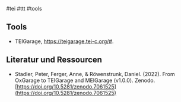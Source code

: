 #tei #ttt #tools 

## Tools

* TEIGarage, https://teigarage.tei-c.org/#. 

## Literatur und Ressourcen

* Stadler, Peter, Ferger, Anne, & Röwenstrunk, Daniel. (2022). From OxGarage to TEIGarage and MEIGarage (v1.0.0). Zenodo. [https://doi.org/10.5281/zenodo.7061525](https://doi.org/10.5281/zenodo.7061525)